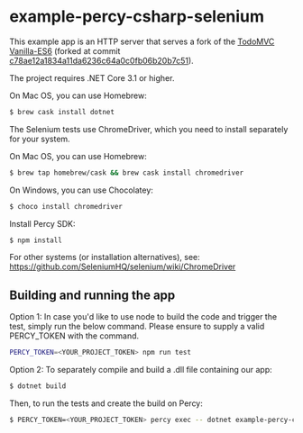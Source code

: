 # example-percy-csharp-selenium
This example app is an HTTP server that serves a fork of the [TodoMVC](https://github.com/tastejs/todomvc)
[Vanilla-ES6](https://github.com/tastejs/todomvc/tree/master/examples/vanilla-es6)
(forked at commit
[c78ae12a1834a11da6236c64a0c0fb06b20b7c51](https://github.com/tastejs/todomvc/tree/c78ae12a1834a11da6236c64a0c0fb06b20b7c51)).

The project requires .NET Core 3.1 or higher. 

On Mac OS, you can use Homebrew:
```bash
$ brew cask install dotnet
```

The Selenium tests use ChromeDriver, which you need to install separately for your system.

On Mac OS, you can use Homebrew:
```bash
$ brew tap homebrew/cask && brew cask install chromedriver
```

On Windows, you can use Chocolatey:

```bash
$ choco install chromedriver
```
Install Percy SDK:

```bash
$ npm install
```

For other systems (or installation alternatives), see:
https://github.com/SeleniumHQ/selenium/wiki/ChromeDriver

## Building and running the app

Option 1: In case you'd like to use node to build the code and trigger the test, simply run the below command. Please ensure to supply a valid PERCY_TOKEN with the command.

```bash
PERCY_TOKEN=<YOUR_PROJECT_TOKEN> npm run test
```

Option 2: To separately compile and build a .dll file containing our app:
```bash
$ dotnet build
```

Then, to run the tests and create the build on Percy:
```bash
$ PERCY_TOKEN=<YOUR_PROJECT_TOKEN> percy exec -- dotnet example-percy-csharp-selenium/bin/Debug/*/example-percy-csharp-selenium.dll
```
